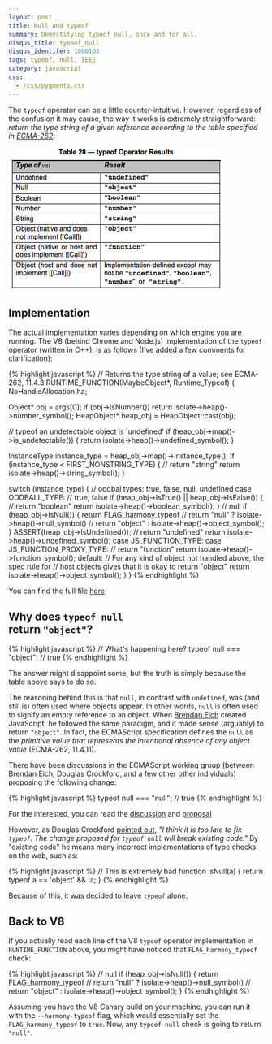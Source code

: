 ```yaml
---
layout: post
title: Null and typeof
summary: Demystifying typeof null, once and for all.
disqus_title: typeof_null
disqus_identifer: 1000103
tags: typeof, null, IEEE
category: javascript
css:
  - /css/pygments.css
---
```


The <code>typeof</code> operator can be a little counter-intuitive.  However, regardless of the confusion it may cause, the way it works is extremely straightforward: *return the type string of a given reference according to the table specified in [ECMA-262](http://www.ecma-international.org/publications/files/ECMA-ST-ARCH/ECMA-262%205th%20edition%20December%202009.pdf)*:

<img class="es-table" src="/images/posts/typeof_table.png" />

## Implementation

The actual implementation varies depending on which engine you are running.  The V8 (behind Chrome and Node.js) implementation of the <code>typeof</code> operator (written in C++), is as follows (I've added a few comments for clarification):

{% highlight javascript %}
// Returns the type string of a value; see ECMA-262, 11.4.3
RUNTIME_FUNCTION(MaybeObject*, Runtime_Typeof) {
  NoHandleAllocation ha;

  Object* obj = args[0];
  if (obj->IsNumber()) return isolate->heap()->number_symbol();
  HeapObject* heap_obj = HeapObject::cast(obj);

  // typeof an undetectable object is 'undefined'
  if (heap_obj->map()->is_undetectable()) {
    return isolate->heap()->undefined_symbol();
  }

  InstanceType instance_type = heap_obj->map()->instance_type();
  if (instance_type < FIRST_NONSTRING_TYPE) {
    // return "string"
    return isolate->heap()->string_symbol();
  }

  switch (instance_type) {
    // oddbal types: true, false, null, undefined
    case ODDBALL_TYPE:
      // true, false
      if (heap_obj->IsTrue() || heap_obj->IsFalse()) {
        // return "boolean"
        return isolate->heap()->boolean_symbol();
      }
      // null
      if (heap_obj->IsNull()) {
        return FLAG_harmony_typeof
            // return "null"
            ? isolate->heap()->null_symbol()
            // return "object"
            : isolate->heap()->object_symbol();
      }
      ASSERT(heap_obj->IsUndefined());
      // return "undefined"
      return isolate->heap()->undefined_symbol();
    case JS_FUNCTION_TYPE:
    case JS_FUNCTION_PROXY_TYPE:
      // return "function"
      return isolate->heap()->function_symbol();
    default:
      // For any kind of object not handled above, the spec rule for
      // host objects gives that it is okay to return "object"
      return isolate->heap()->object_symbol();
  }
}
{% endhighlight %}

<aside>
  You can find the full file <a href="http://code.google.com/searchframe#W9JxUuHYyMg/trunk/src/runtime.cc&q=typeof%20null%20package:v8%5C.googlecode%5C.com" target="_blank">here</a>
</aside>

## Why does <code>typeof null </code> return <code>"object"</code>?

{% highlight javascript %}
// What's happening here?
typeof null === "object"; // true
{% endhighlight %}

The answer might disappoint some, but the truth is simply because the table above says to do so.

The reasoning behind this is that <code>null</code>, in contrast with <code>undefined</code>, was (and still is) often used where objects appear.  In other words, <code>null</code> is often used to signify an empty reference to an object. When [Brendan Eich](http://en.wikipedia.org/wiki/Brendan_Eich) created JavaScript, he followed the same paradigm, and it made sense (arguably) to return <code>"object"</code>.  In fact, the ECMAScript specification defines the <code>null</code> as the *primitive value that represents the intentional absence of any object value* (ECMA-262, 11.4.11).

There have been discussions in the ECMAScript working group (between Brendan Eich, Douglas Crockford, and a few other other individuals) proposing the following change:

{% highlight javascript %}
typeof null === "null"; // true
{% endhighlight %}

<aside>
  For the interested, you can read the <a href="http://wiki.ecmascript.org/doku.php?id=discussion:typeof" target="_blank">discussion</a> and <a href="http://wiki.ecmascript.org/doku.php?id=proposals:typeof" target="_blank">proposal</a>
</aside>

However, as Douglas Crockford [pointed out](http://wiki.ecmascript.org/doku.php?id=proposals:typeof), *"I think it is too late to fix <code>typeof</code>. The change proposed for <code>typeof null</code> will break existing code."*  By "existing code" he means many incorrect implementations of type checks on the web, such as:

{% highlight javascript %}
// This is extremely bad
function isNull(a) {
  return typeof a == 'object' && !a;
}
{% endhighlight %}

Because of this, it was decided to leave <code>typeof</code> alone.

## Back to V8

If you actually read each line of the V8 <code>typeof</code> operator implementation in <code>RUNTIME_FUNCTION</code> above, you might have noticed that <code>FLAG_harmony_typeof</code> check:

{% highlight javascript %}
// null
if (heap_obj->IsNull()) {
  return FLAG_harmony_typeof
      // return "null"
      ? isolate->heap()->null_symbol()
      // return "object"
      : isolate->heap()->object_symbol();
}
{% endhighlight %}

Assuming you have the V8 Canary build on your machine, you can run it with the <code>--harmony-typeof</code> flag, which would essentially set the <code>FLAG_harmony_typeof</code> to <code>true</code>.  Now, any <code>typeof null</code> check is going to return <code>"null"</code>.